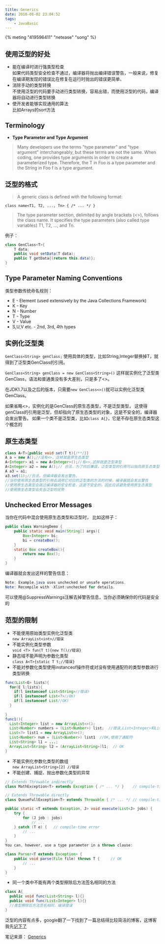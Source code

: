 ```yaml
---
title: Generics
date: 2018-08-02 23:04:52
tags:
    - JavaBasic
---
```


{% meting "419596411" "netease" "song" %}

## 使用泛型的好处
* 能在编译时进行强类型检查<br>如果代码类型安全检查不通过，编译器将抛出编译错误警告，一般来说，修复在编译期发现的错误比在修复在运行时抛出的错误更简单、
* 消除手动的类型转换<br>不使用泛型的代码要手动进行类型转换，容易出错，而使用泛型的代码，编译器将自动进行类型转换
* 使开发者能够实现通用的算法<br>比如Arrays的sort方法

## Terminology
* __Type Parameter and Type Argument__ 
>Many developers use the terms "type parameter" and "type argument" interchangeably, but these terms are not the same. When coding, one provides type arguments in order to create a parameterized type. Therefore, the T in Foo<T> is a type parameter and the String in Foo<String> f is a type argument.

## 泛型的格式
>A generic class is defined with the following format:

`class name<T1, T2, ..., Tn> { /* ... */ }`
>The type parameter section, delimited by angle brackets (<>), follows the class name. It specifies the type parameters (also called type variables) T1, T2, ..., and Tn.

例子：
```java
class GenClass<T>{
    T data;
    public void setData(T data);
    public T getData{(return this.data)};
}
```

## Type Parameter Naming Conventions
类型参数传统命名规则：
* E - Element (used extensively by the Java Collections Framework)
* K - Key
* N - Number
* T - Type
* V - Value
* S,U,V etc. - 2nd, 3rd, 4th types

## 实例化泛型类
`GenClass<String> genClass;`
使用具体的类型，比如String,Integer替换掉T，就得到了泛型类GenClass的引用。

`GenClass<String> genClass = new GenClass<String>()`
这样就实例化了泛型类GenClass，语法和普通类没有多大差别，只是多了<>。

在JDK1.7以及之后的版本，只需要`new GenClass<>()`就可以实例化泛型类GenClass。

如果省略<>，实例化的是GenClass的原生态类型，不是泛型类型，
这使得genClass的引用是泛型，但却指向了原生态类型的对象，这是不安全的，编译器会发出警告。
如果一个类不是泛型类，比如`class A{}`，它是不存在原生态类型这个概念的

## 原生态类型
```java
class A<T>{public void set(T t){/**/}}
A a = new A();//没有<>，这样就是原生态类型
A<Integer> a1 = new A<Integer>();//有<>,这样就是泛型类型
A<Integer> a2 = new A();// 合法，为了向后兼容，泛型类型的引用可以指向原生态类型，但编译器会发出警告
A a3 = a1;
a3.set(1);//合法，但编译器会发出警告。
//当你使用原生态类型的引用去调用它对应的泛型类的方法的时候，编译器就会发出警告
//使用原生态类型会跳过编译器的安全检查，这是不安全的，因此应该避免使用原生态类型
//使用原生态类型会失去泛型的优势
```

## Unchecked Error Messages
当你在代码中混合使用原生态类型和泛型时，
比如这样子：
```java
public class WarningDemo {
    public static void main(String[] args){
        Box<Integer> bi;
        bi = createBox();
    }
    static Box createBox(){
        return new Box();
    }
}
```
编译器就会发出这样的警告信息：
```java
Note: Example.java uses unchecked or unsafe operations.
Note: Recompile with -Xlint:unchecked for details.
```
可以使用@SuppressWarnings注解去掉警告信息，当你必须确保你的代码是安全的

## 范型的限制
* 不能使用原始类型实例化泛型类<br>`new ArrayList<int>//错误`
* 不能实例化类型参数<br>`void <T> fun(T t){new T()//错误}`
* 静态域不能声明为参数化类型<br>`class A<T>{static T t;//错误}`
* 不能对参数化类型使用instanceof操作符或对没有使用通配符的类型参数进行类型转换<br>
```java
func(List<E> lists){
  for(E l:lists){
    if(l instanceof List<String>//错误)
    if(l instanceof List<?>//OK)
    if(l instanceof List//OK)
  }
  
}
func1(){
  List<Integer> list = new ArrayList<>();
  List<Number> numbers = (List<Number>) list;  //错误,List<Integer>和List<Numbe>不是同一个类型
  List<?> list1 = new ArrayList<>();
  List<Number> num = (List<Number>) list1  //OK,使用了通配符
  List<String> l1 = ...;
  ArrayList<String> l2 = (ArrayList<String>)l1;  // OK
}
```
* 不能实例化参数化类型的数组<br>`new ArrayList<String>[2] //错误`
* 不能创建、捕捉、抛出参数化类型的异常
```java
// Extends Throwable indirectly
class MathException<T> extends Exception { /* ... */ }    // compile-time error

// Extends Throwable directly
class QueueFullException<T> extends Throwable { /* ... */ // compile-time error

public static <T extends Exception, J> void execute(List<J> jobs) {
    try {
        for (J job : jobs)
            // ...
    } catch (T e) {   // compile-time error
        // ...
    }
}
You can, however, use a type parameter in a throws clause:

class Parser<T extends Exception> {
    public void parse(File file) throws T {     // OK
        // ...
    }
}
```
* 同一个类中不能有两个类型擦除后方法签名相同的方法<br>
```java
class A{
  public void func(List<String> l){}
  public void func(List<Integer> l){}
  //类型擦除后方法签名相同，编译错误
}
```

泛型的内容有点多，google翻了一下找到了一篇总结得比较简洁的博客，这博客我先[记下了](https://my.oschina.net/polly/blog/877647)

笔记来源： [Generics](https://docs.oracle.com/javase/tutorial/java/generics/why.html)
